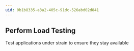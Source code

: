 ```yaml
---
uid: 0b1b8335-a3a2-405c-91dc-526abd02d841
---
```

## Perform Load Testing

<div class="alert is-warning"><p></p></div>

Test applications under strain to ensure they stay available